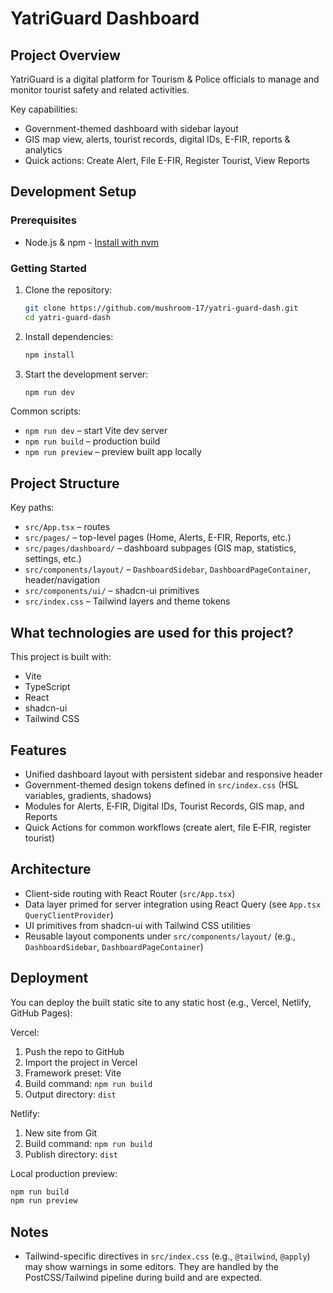 # YatriGuard Dashboard

## Project Overview

YatriGuard is a digital platform for Tourism & Police officials to manage and monitor tourist safety and related activities.

Key capabilities:
- Government-themed dashboard with sidebar layout
- GIS map view, alerts, tourist records, digital IDs, E-FIR, reports & analytics
- Quick actions: Create Alert, File E-FIR, Register Tourist, View Reports

## Development Setup

### Prerequisites
- Node.js & npm - [Install with nvm](https://github.com/nvm-sh/nvm#installing-and-updating)

### Getting Started

1. Clone the repository:
   ```sh
   git clone https://github.com/mushroom-17/yatri-guard-dash.git
   cd yatri-guard-dash
   ```

2. Install dependencies:
   ```sh
   npm install
   ```

3. Start the development server:
   ```sh
   npm run dev
   ```

Common scripts:
- `npm run dev` – start Vite dev server
- `npm run build` – production build
- `npm run preview` – preview built app locally

## Project Structure

Key paths:
- `src/App.tsx` – routes
- `src/pages/` – top-level pages (Home, Alerts, E-FIR, Reports, etc.)
- `src/pages/dashboard/` – dashboard subpages (GIS map, statistics, settings, etc.)
- `src/components/layout/` – `DashboardSidebar`, `DashboardPageContainer`, header/navigation
- `src/components/ui/` – shadcn-ui primitives
- `src/index.css` – Tailwind layers and theme tokens

## What technologies are used for this project?

This project is built with:

- Vite
- TypeScript
- React
- shadcn-ui
- Tailwind CSS

## Features

- Unified dashboard layout with persistent sidebar and responsive header
- Government-themed design tokens defined in `src/index.css` (HSL variables, gradients, shadows)
- Modules for Alerts, E‑FIR, Digital IDs, Tourist Records, GIS map, and Reports
- Quick Actions for common workflows (create alert, file E‑FIR, register tourist)

## Architecture

- Client-side routing with React Router (`src/App.tsx`)
- Data layer primed for server integration using React Query (see `App.tsx` `QueryClientProvider`)
- UI primitives from shadcn-ui with Tailwind CSS utilities
- Reusable layout components under `src/components/layout/` (e.g., `DashboardSidebar`, `DashboardPageContainer`)

## Deployment

You can deploy the built static site to any static host (e.g., Vercel, Netlify, GitHub Pages):

Vercel:
1. Push the repo to GitHub
2. Import the project in Vercel
3. Framework preset: Vite
4. Build command: `npm run build`
5. Output directory: `dist`

Netlify:
1. New site from Git
2. Build command: `npm run build`
3. Publish directory: `dist`

Local production preview:
```sh
npm run build
npm run preview
```

## Notes

- Tailwind-specific directives in `src/index.css` (e.g., `@tailwind`, `@apply`) may show warnings in some editors. They are handled by the PostCSS/Tailwind pipeline during build and are expected.
